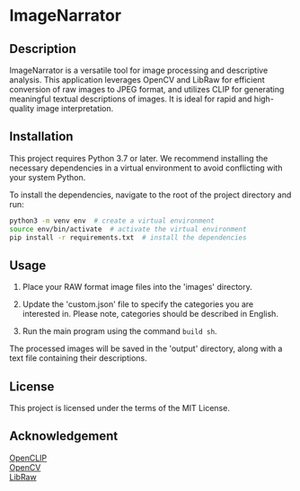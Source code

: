 # ImageNarrator

## Description

ImageNarrator is a versatile tool for image processing and descriptive analysis. This application leverages OpenCV and LibRaw for efficient conversion of raw images to JPEG format, and utilizes CLIP for generating meaningful textual descriptions of images. It is ideal for rapid and high-quality image interpretation.

## Installation

This project requires Python 3.7 or later. We recommend installing the necessary dependencies in a virtual environment to avoid conflicting with your system Python.

To install the dependencies, navigate to the root of the project directory and run:

```bash
python3 -m venv env  # create a virtual environment
source env/bin/activate  # activate the virtual environment
pip install -r requirements.txt  # install the dependencies
```

## Usage

1. Place your RAW format image files into the 'images' directory.

2. Update the 'custom.json' file to specify the categories you are interested in. Please note, categories should be described in English.

3. Run the main program using the command `build sh`.

The processed images will be saved in the 'output' directory, along with a text file containing their descriptions.

## License

This project is licensed under the terms of the MIT License.

## Acknowledgement

[OpenCLIP](https://github.com/mlfoundations/open_clip)  
[OpenCV](https://github.com/opencv/opencv)   
[LibRaw](https://github.com/LibRaw/LibRaw)   
